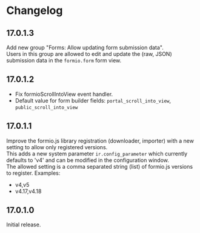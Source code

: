 # Changelog

## 17.0.1.3

Add new group "Forms: Allow updating form submission data".\
Users in this group are allowed to edit and update the (raw, JSON) submission data in the `formio.form` form view.

## 17.0.1.2

- Fix formioScrollIntoView event handler.
- Default value for form builder fields: `portal_scroll_into_view`, `public_scroll_into_view`

## 17.0.1.1

Improve the formio.js library registration (downloader, importer) with a new setting to allow only registered versions.\
This adds a new system parameter `ir.config_parameter` which currently defaults to 'v4' and can be modified in the configuration window.\
The allowed setting is a comma separated string (list) of formio.js versions to register. Examples:
- v4,v5
- v4.17,v4.18

## 17.0.1.0

Initial release.
